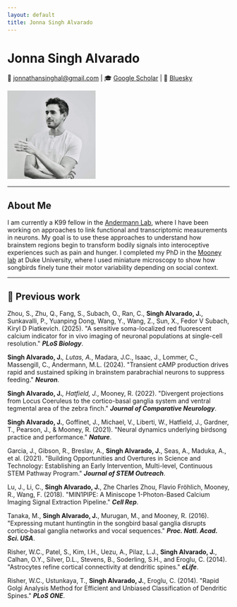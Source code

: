 ```yaml
---
layout: default
title: Jonna Singh Alvarado
---
```


# Jonna Singh Alvarado

📧 jonnathansinghal@gmail.com | 🎓 [Google Scholar](https://scholar.google.com/citations?user=YXZqjtwAAAAJ&hl=en) | 🦋 [Bluesky](https://bsky.app/profile/jonnasingh.bsky.social)

<img src="profile.JPG" width="200px">

---

## About Me

I am currently a K99 fellow in the [Andermann Lab](https://www.andermannlab.com/), where I have been working on approaches to link functional and transcriptomic measurements in neurons. My goal is to use these approaches to understand how brainstem regions begin to transform bodily signals into interoceptive experiences such as pain and hunger. I completed my PhD in the [Mooney lab](https://www.neuro.duke.edu/research/faculty-labs/mooney-lab) at Duke University, where I used miniature microscopy to show how songbirds finely tune their motor variability depending on social context.

---
## 📄 Previous work

Zhou, S., Zhu, Q., Fang, S., Subach, O., Ran, C., **Singh Alvarado, J.**, Sunkavalli, P., Yuanping Dong, Wang, Y., Wang, Z., Sun, X., Fedor V Subach, Kiryl D Piatkevich. (2025). "A sensitive soma-localized red fluorescent calcium indicator for in vivo imaging of neuronal populations at single-cell resolution." ***PLoS Biology***.

**Singh Alvarado, J.***, Lutas, A.*, Madara, J.C., Isaac, J., Lommer, C., Massengill, C., Andermann, M.L. (2024). "Transient cAMP production drives rapid and sustained spiking in brainstem parabrachial neurons to suppress feeding." ***Neuron***.

**Singh Alvarado, J.***, Hatfield, J.*, Mooney, R. (2022). "Divergent projections from Locus Coeruleus to the cortico-basal ganglia system and ventral tegmental area of the zebra finch." ***Journal of Comparative Neurology***.

**Singh Alvarado, J.**, Goffinet, J., Michael, V., Liberti, W., Hatfield, J., Gardner, T., Pearson, J., & Mooney, R. (2021). "Neural dynamics underlying birdsong practice and performance." ***Nature***.

Garcia, J., Gibson, R., Breslav, A., **Singh Alvarado, J.**, Seas, A., Maduka, A., et al. (2021). "Building Opportunities and Overtures in Science and Technology: Establishing an Early Intervention, Multi-level, Continuous STEM Pathway Program." ***Journal of STEM Outreach***.

Lu, J., Li, C., **Singh Alvarado, J.**, Zhe Charles Zhou, Flavio Fröhlich, Mooney, R., Wang, F. (2018). "MIN1PIPE: A Miniscope 1-Photon-Based Calcium Imaging Signal Extraction Pipeline." ***Cell Rep***.

Tanaka, M., **Singh Alvarado, J.**, Murugan, M., and Mooney, R. (2016). "Expressing mutant huntingtin in the songbird basal ganglia disrupts cortico‐basal ganglia networks and vocal sequences." ***Proc. Natl. Acad. Sci. USA***.

Risher, W.C., Patel, S., Kim, I.H., Uezu, A., Pilaz, L.J., **Singh Alvarado, J.**, Calhan, O.Y., Silver, D.L., Stevens, B., Soderling, S.H., and Eroglu, C. (2014). "Astrocytes refine cortical connectivity at dendritic spines." ***eLife***.

Risher, W.C., Ustunkaya, T., **Singh Alvarado, J.**, Eroglu, C. (2014). "Rapid Golgi Analysis Method for Efficient and Unbiased Classification of Dendritic Spines." ***PLoS ONE***.

